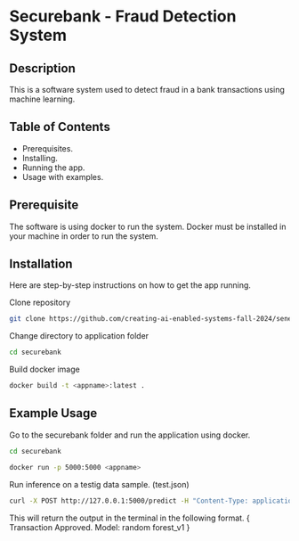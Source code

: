 # Securebank - Fraud Detection System

## Description
This is a software system used to detect fraud in a bank transactions using machine learning. 

## Table of Contents
- Prerequisites.
- Installing.
- Running the app.
- Usage with examples.

## Prerequisite 
The software is using docker to run the system. Docker must be installed in your machine in order to run the system. 

## Installation
Here are step-by-step instructions on how to get the app running.

Clone repository
```bash
git clone https://github.com/creating-ai-enabled-systems-fall-2024/senevirathne-kaneel.git
```
Change directory to application folder
```bash
cd securebank
```
Build docker image
```bash
docker build -t <appname>:latest .
```
## Example Usage 

Go to the securebank folder and run the application using docker.
```bash
cd securebank

docker run -p 5000:5000 <appname>
```

Run inference on a testig data sample. (test.json)
```bash
curl -X POST http://127.0.0.1:5000/predict -H "Content-Type: application/json" -d @test.json
```
This will return the output in the terminal in the following format. 
{
Transaction Approved.
Model: random forest_v1
}